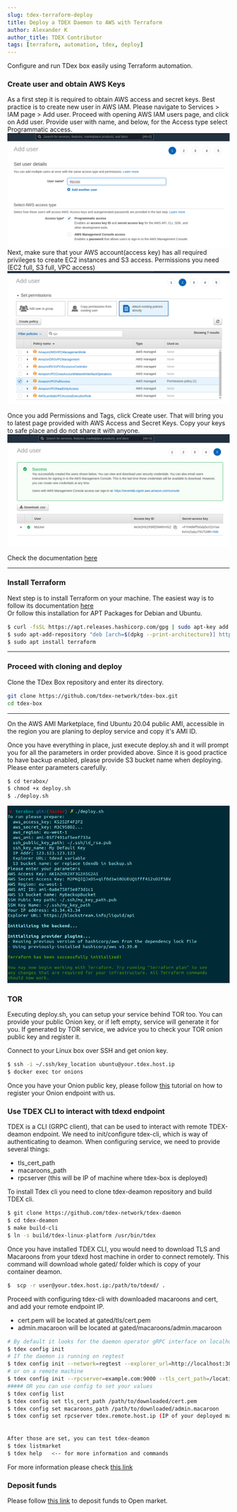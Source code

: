 ```yaml
---
slug: tdex-terraform-deploy
title: Deploy a TDEX Daemon to AWS with Terraform
author: Alexander K
author_title: TDEX Contributor
tags: [terraform, automation, tdex, deploy]
---
```


Configure and run TDex box easily using Terraform automation. 

<!--truncate-->

### Create user and obtain AWS Keys

As a first step it is required to obtain AWS access and secret keys. Best practice is to create new user in AWS IAM. 
Please navigate to Services > IAM page > Add user. 
Proceed with opening AWS IAM users page, and click on Add user. Provide user with name, and below, for the Access type select Programmatic access. ![Add User](../static/img/add-user.png)
Next, make sure that your AWS account(access key) has all required privileges to create EC2 instances and S3 access.
Permissions you need (EC2 full, S3 full, VPC access)
![Attach permissions](../static/img/attach-perms.png)

Once you add Permissions and Tags, click Create user. That will bring you to latest page provided with AWS Access and Secret Keys. 
Copy your keys to safe place and do not share it with anyone.
![Attach permissions](../static/img/user-keys.png)

Check the documentation [here](https://docs.aws.amazon.com/IAM/latest/UserGuide/id_users_create.html)

- - - - - 
### Install Terraform

Next step is to install Terraform on your machine.
The easiest way is to follow its documentation [here](https://www.terraform.io/docs/cli/install/apt.html) \
Or follow this installation for APT Packages for Debian and Ubuntu.
```sh
$ curl -fsSL https://apt.releases.hashicorp.com/gpg | sudo apt-key add -
$ sudo apt-add-repository "deb [arch=$(dpkg --print-architecture)] https://apt.releases.hashicorp.com $(lsb_release -cs) main"
$ sudo apt install terraform
```
- - - - - 
### Proceed with cloning and deploy
Clone the TDex Box repository and enter its directory. 
```sh
git clone https://github.com/tdex-network/tdex-box.git
cd tdex-box
```
- - - - - 

On the AWS AMI Marketplace, find Ubuntu 20.04 public AMI, accessible in the region you are planing to deploy service and copy it's AMI ID. 


Once you have everything in place, just execute deploy.sh and it will prompt you for all the parameters in order provided above. 
Since it is good practice to have backup enabled, please provide S3 bucket name when deploying. 
Please enter parameters carefully. 
```sh
$ cd terabox/
$ chmod +x deploy.sh
$ ./deploy.sh
```
![Deploy](../static/img/deploy.png)

### TOR 

Executing deploy.sh, you can setup your service behind TOR too. 
You can provide your public Onion key, or if left empty, service will generate it for you. 
If generated by TOR service, we advice you to check your TOR onion public key and register it.

Connect to your Linux box over SSH and get onion key.
```sh
$ ssh -i ~/.ssh/key_location ubuntu@your.tdex.host.ip
$ docker exec tor onions

```

Once you have your Onion public key, please follow [this](./docs/provider/registry) tutorial on how to register your Onion endpoint with us. 



### Use TDEX CLI to interact with tdexd endpoint

TDEX is a CLI (GRPC client), that can be used to interact with remote TDEX-deamon endpoint. 
We need to init/configure tdex-cli, which is way of authenticating to deamon. 
When configuring service, we need to provide several things:
 - tls_cert_path
 - macaroons_path
 - rpcserver (this will be IP of machine where tdex-box is deployed)

To install Tdex cli you need to clone tdex-deamon repository and build TDEX cli. 

```sh
$ git clone https://github.com/tdex-network/tdex-daemon
$ cd tdex-deamon
$ make build-cli
$ ln -s build/tdex-linux-platform /usr/bin/tdex
```

Once you have installed TDEX CLI, you would need to download TLS and Macaroons from your tdexd host machine in order to connect remotely. This command will download whole gated/ folder which is copy of your container deamon. 
```sh
$  scp -r user@your.tdex.host.ip:/path/to/tdexd/ .
```

Proceed with configuring tdex-cli with downloaded macaroons and cert, and add your remote endpoint IP. 
 - cert.pem will be located at gated/tls/cert.pem 
 - admin.macaroon will be located at gated/macaroons/admin.macaroon
```sh
# By default it looks for the daemon operator gRPC interface on localhost:9000
$ tdex config init
# If the daemon is running on regtest
$ tdex config init --network=regtest --explorer_url=http://localhost:3001 
# or on a remote machine
$ tdex config init --rpcserver=example.com:9000 --tls_cert_path=/location/cert.pem --macaroons_path=/location/admin.macaroon
##### OR you can use config to set your values
$ tdex config list
$ tdex config set tls_cert_path /path/to/downloaded/cert.pem
$ tdex config set macaroons_path /path/to/downloaded/admin.macaroon
$ tdex config set rpcserver tdex.remote.host.ip (IP of your deployed machine)


After those are set, you can test tdex-deamon
$ tdex listmarket
$ tdex help   <-- for more information and commands
```
For more information please check [this link](https://dev.tdex.network/docs/provider/daemon/getting_started/configure_cli)
### Deposit funds
Please follow [this link](https://dev.tdex.network/docs/provider/daemon/deposit_funds) to deposit funds to Open market.
